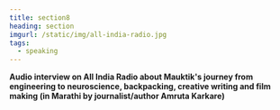 ```yaml
---
title: section8
heading: section
imgurl: /static/img/all-india-radio.jpg
tags:
  - speaking
---
```

**Audio interview on All India Radio about Mauktik's journey from engineering to neuroscience, backpacking, creative writing and film making (in Marathi by journalist/author Amruta Karkare)**